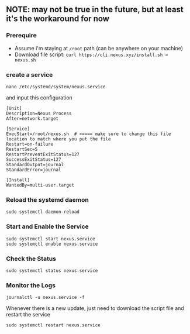 ## NOTE: may not be true in the future, but at least it's the workaround for now


### Prerequire
- Assume i'm staying at `/root` path (can be anywhere on your machine)
- Download file script: `curl https://cli.nexus.xyz/install.sh > nexus.sh`

### create a service 
`nano /etc/systemd/system/nexus.service`

and input this configuration
```
[Unit]
Description=Nexus Process
After=network.target

[Service]
ExecStart=/root/nexus.sh  # <==== make sure to change this file location to match where you put the file
Restart=on-failure
RestartSec=5
RestartPreventExitStatus=127
SuccessExitStatus=127
StandardOutput=journal
StandardError=journal

[Install]
WantedBy=multi-user.target
```

### Reload the systemd daemon
```
sudo systemctl daemon-reload
```

### Start and Enable the Service
```
sudo systemctl start nexus.service
sudo systemctl enable nexus.service
```

### Check the Status
```
sudo systemctl status nexus.service
```

### Monitor the Logs
```
journalctl -u nexus.service -f
```

Whenever there is a new update, just need to download the script file and restart the service
```
sudo systemctl restart nexus.service
```